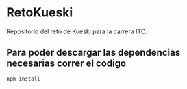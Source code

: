 # RetoKueski
Repositorio del reto de Kueski para la carrera ITC.


## Para poder descargar las dependencias necesarias correr el codigo
``` bash
npm install
```